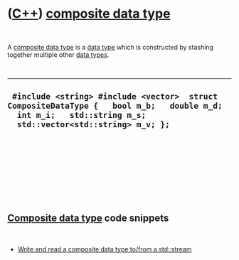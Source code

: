 
 

 

 

 

 

([C++](Cpp.md)) [composite data type](CppCompositeDataType.md)
================================================================

 

A [composite data type](CppCompositeDataType.md) is a [data
type](CppDataType.md) which is constructed by stashing together
multiple other [data types](CppDataType.md).

 

  ---------------------------------------------------------------------------------------------------------------------------------------------------------------
  ` #include <string> #include <vector>  struct CompositeDataType {   bool m_b;   double m_d;   int m_i;   std::string m_s;   std::vector<std::string> m_v; };`
  ---------------------------------------------------------------------------------------------------------------------------------------------------------------

 

 

 

 

 

[Composite data type](CppCompositeDataType.md) code snippets
-------------------------------------------------------------

 

-   [Write and read a composite data type to/from a
    std::stream](CppCompositeDataTypeToStream.md)

 

 

 

 

 

 

